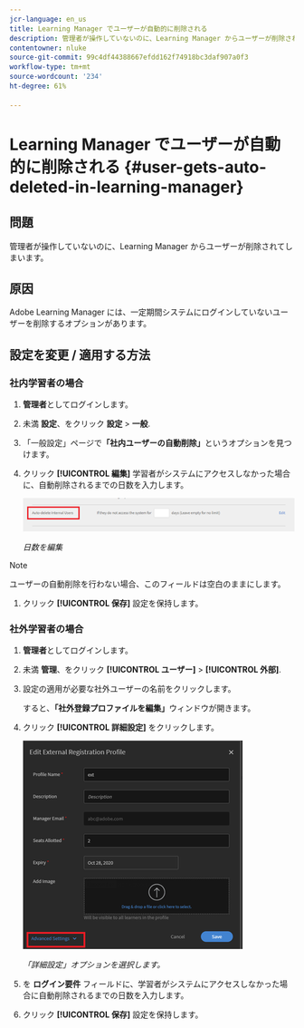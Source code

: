 ```yaml
---
jcr-language: en_us
title: Learning Manager でユーザーが自動的に削除される
description: 管理者が操作していないのに、Learning Manager からユーザーが削除されてしまいます。
contentowner: nluke
source-git-commit: 99c4df44388667efdd162f74918bc3daf907a0f3
workflow-type: tm+mt
source-wordcount: '234'
ht-degree: 61%

---
```




# Learning Manager でユーザーが自動的に削除される {#user-gets-auto-deleted-in-learning-manager}

## 問題

管理者が操作していないのに、Learning Manager からユーザーが削除されてしまいます。

## 原因

Adobe Learning Manager には、一定期間システムにログインしていないユーザーを削除するオプションがあります。

## 設定を変更 / 適用する方法

### 社内学習者の場合

1. **管理者**&#x200B;としてログインします。
1. 未満 **設定**、をクリック **設定** > **一般**.
1. 「一般設定」ページで&#x200B;**「社内ユーザーの自動削除」**&#x200B;というオプションを見つけます。
1. クリック **[!UICONTROL 編集]** 学習者がシステムにアクセスしなかった場合に、自動削除されるまでの日数を入力します。

   ![](assets/cp-autodelete-internal.png)

   *日数を編集*

>[!NOTE]
>
>   ユーザーの自動削除を行わない場合、このフィールドは空白のままにします。


1. クリック **[!UICONTROL 保存]** 設定を保持します。

### 社外学習者の場合

1. **管理者**&#x200B;としてログインします。
1. 未満 **管理**、をクリック **[!UICONTROL ユーザー]** > **[!UICONTROL 外部]**.
1. 設定の適用が必要な社外ユーザーの名前をクリックします。

   すると、**「社外登録プロファイルを編集」**&#x200B;ウィンドウが開きます。

1. クリック **[!UICONTROL 詳細設定]** をクリックします。

   ![](assets/cp-autodelete-external.png)

   *「詳細設定」オプションを選択します。*

1. を **ログイン要件** フィールドに、学習者がシステムにアクセスしなかった場合に自動削除されるまでの日数を入力します。
1. クリック **[!UICONTROL 保存]** 設定を保持します。

